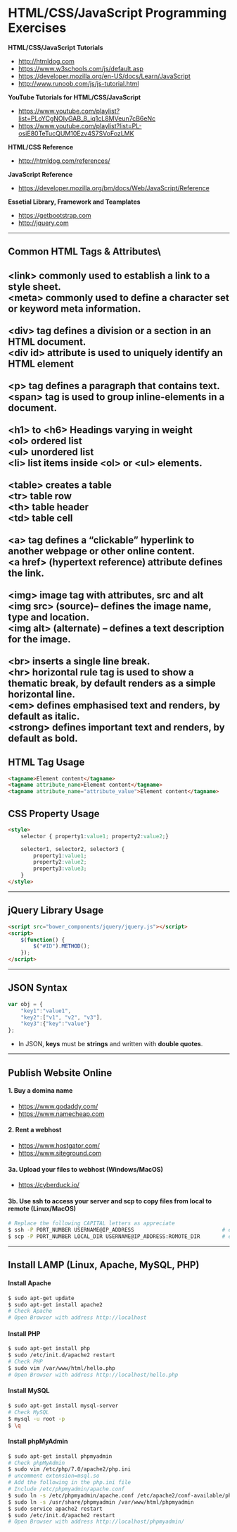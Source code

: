 # HTML/CSS/JavaScript Programming Exercises

**HTML/CSS/JavaScript Tutorials**
* http://htmldog.com
* https://www.w3schools.com/js/default.asp
* https://developer.mozilla.org/en-US/docs/Learn/JavaScript
* http://www.runoob.com/js/js-tutorial.html

**YouTube Tutorials for HTML/CSS/JavaScript**
* https://www.youtube.com/playlist?list=PLoYCgNOIyGAB_8_iq1cL8MVeun7cB6eNc
* https://www.youtube.com/playlist?list=PL-osiE80TeTucQUM10Ezv4S7SVoFozLMK

**HTML/CSS Reference**
* http://htmldog.com/references/

**JavaScript Reference**
* https://developer.mozilla.org/bm/docs/Web/JavaScript/Reference

**Essetial Library, Framework and Teamplates**
* https://getbootstrap.com
* http://jquery.com
---

## Common HTML Tags & Attributes\

**&lt;link&gt;** commonly used to establish a link to a style sheet.<br>
**&lt;meta&gt;** commonly used to define a character set or keyword meta information.<br>
<br>
**&lt;div&gt;** tag defines a **division** or a section in an HTML document.<br>
**&lt;div id&gt;** attribute is used to uniquely identify an HTML element<br>
<br>
**&lt;p&gt;** tag defines a **paragraph** that contains text.<br>
**&lt;span&gt;** tag is used to **group inline-elements** in a document.<br>
<br>
**&lt;h1&gt;** to **&lt;h6&gt;** Headings varying in weight<br>
**&lt;ol&gt;** ordered list<br>
**&lt;ul&gt;** unordered list<br>
**&lt;li&gt;** list items inside &lt;ol&gt; or &lt;ul&gt; elements.<br>
<br>
**&lt;table&gt;** creates a table<br>
**&lt;tr&gt;** table row<br>
**&lt;th&gt;** table header<br>
**&lt;td&gt;** table cell<br>
<br>
**&lt;a&gt;** tag defines a “clickable” hyperlink to another webpage or other online content.<br>
**&lt;a href&gt;** (hypertext reference) attribute defines the link.<br>
<br>
**&lt;img&gt;** image tag with attributes, **src** and **alt**<br>
**&lt;img src&gt;** (source)– defines the image name, type and location.<br>
**&lt;img alt&gt;** (alternate) – defines a text description for the image.<br>
<br>
**&lt;br&gt;** inserts a single **line break**.<br>
**&lt;hr&gt;** horizontal rule tag is used to show a thematic break, by default renders as a simple horizontal line.<br>
**&lt;em&gt;** defines emphasised text and renders, by default as italic.<br>
**&lt;strong&gt;** defines important text and renders, by default as bold.<br>
---

## HTML Tag Usage
```html
<tagname>Element content</tagname>
<tagname attribute_name>Element content</tagname>
<tagname attribute_name="attribute_value">Element content</tagname>
```

## CSS Property Usage
```html
<style>
    selector { property1:value1; property2:value2;}

    selector1, selector2, selector3 {
        property1:value1;
        property2:value2;
        property3:value3;
    }
</style>
```
---

## jQuery Library Usage
```html
<script src="bower_components/jquery/jquery.js"></script>
<script>
    $(function() {
        $("#ID").METHOD();
    });
</script>
```
---

## JSON Syntax
```js
var obj = {
    "key1":"value1",
    "key2":["v1", "v2", "v3"],
    "key3":{"key":"value"}
};
```
* In JSON, **keys** must be **strings** and written with **double quotes**.
---

## Publish Website Online
#### 1. Buy a domina name
* https://www.godaddy.com/
* https://www.namecheap.com

#### 2. Rent a webhost
* https://www.hostgator.com/
* https://www.siteground.com

#### 3a. Upload your files to webhost (Windows/MacOS)
* https://cyberduck.io/

#### 3b. Use **ssh** to access your server and **scp** to copy files from local to remote (Linux/MacOS)
```sh
# Replace the following CAPITAL letters as appreciate
$ ssh -P PORT_NUMBER USERNAME@IP_ADDRESS                            # ex. ssh -P 2222 abc@123.123.1.1
$ scp -P PORT_NUMBER LOCAL_DIR USERNAME@IP_ADDRESS:ROMOTE_DIR       # ex. scp -P 2222 ./file abc@123.123.1.1:~/
```
---

## Install LAMP (Linux, Apache, MySQL, PHP)
#### Install Apache
```sh
$ sudo apt-get update
$ sudo apt-get install apache2
# Check Apache
# Open Browser with address http://localhost
```

#### Install PHP
```sh
$ sudo apt-get install php
$ sudo /etc/init.d/apache2 restart
# Check PHP
$ sudo vim /var/www/html/hello.php
# Open Browser with address http://localhost/hello.php
```

#### Install MySQL
```sh
$ sudo apt-get install mysql-server
# Check MySQL
$ mysql -u root -p
$ \q
```

#### Install phpMyAdmin
```sh
$ sudo apt-get install phpmyadmin
# Check phpMyAdmin
$ sudo vim /etc/php/7.0/apache2/php.ini
# uncomment extension=msql.so
# Add the following in the php.ini file
# Include /etc/phpmyadmin/apache.conf
$ sudo ln -s /etc/phpmyadmin/apache.conf /etc/apache2/conf-available/phpmyadmin.conf
$ sudo ln -s /usr/share/phpmyadmin /var/www/html/phpmyadmin
$ sudo service apache2 restart
$ sudo /etc/init.d/apache2 restart
# Open Browser with address http://localhost/phpmyadmin/
```